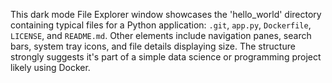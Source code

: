 This dark mode File Explorer window showcases the 'hello_world' directory containing typical files for a Python application: `.git`, `app.py`, `Dockerfile`, `LICENSE`, and `README.md`. Other elements include navigation panes, search bars, system tray icons, and file details displaying size. The structure strongly suggests it's part of a simple data science or programming project likely using Docker.